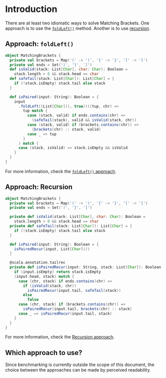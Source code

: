 # Introduction

There are at least two idiomatic ways to solve Matching Brackets.
One approach is to use the [`foldLeft()`][foldleft] method.
Another is to use [recursion][recursion].

## Approach: `foldLeft()`

```scala
object MatchingBrackets {
  private val brackets = Map('(' -> ')', '{' -> '}', '[' -> ']')
  private val ends = Set(')', '}', ']')
  def isValid(stack: List[Char], char: Char): Boolean =
    stack.length > 0 && stack.head == char
  def safeTail(stack: List[Char]): List[Char] = {
    if (!stack.isEmpty) stack.tail else stack
  }

  def isPaired(input: String): Boolean = {
    input
      .foldLeft((List[Char](), true))((tup, chr) =>
        tup match {
          case (stack, valid) if ends.contains(chr) =>
            (safeTail(stack), valid && isValid(stack, chr))
          case (stack, valid) if (brackets.contains(chr)) =>
            (brackets(chr) :: stack, valid)
          case _ => tup
        }
      ) match {
      case (stack, isValid) => stack.isEmpty && isValid
    }
  }
}
```

For more information, check the [`foldLeft()` approach][approach-foldleft].

## Approach: Recursion

```scala
object MatchingBrackets {
  private val brackets = Map('(' -> ')', '{' -> '}', '[' -> ']')
  private val ends = Set(')', '}', ']')

  private def isValid(stack: List[Char], char: Char): Boolean =
    stack.length > 0 && stack.head == char
  private def safeTail(stack: List[Char]): List[Char] = {
    if (!stack.isEmpty) stack.tail else stack
  }

  def isPaired(input: String): Boolean = {
    isPairedRecur(input, List[Char]())
  }

  @scala.annotation.tailrec
  private def isPairedRecur(input: String, stack: List[Char]): Boolean = {
    if (input.isEmpty) return stack.isEmpty
    (input.head, stack) match {
      case (chr, stack) if ends.contains(chr) =>
        if (isValid(stack, chr))
          isPairedRecur(input.tail, safeTail(stack))
        else
          false
      case (chr, stack) if (brackets.contains(chr)) =>
        isPairedRecur(input.tail, brackets(chr) :: stack)
      case _ => isPairedRecur(input.tail, stack)
    }
  }
}
```

For more information, check the [Recursion approach][approach-recursion].

## Which approach to use?

Since benchmarking is currently outside the scope of this document,
the choice between the approaches can be made by perceived readability.

[foldleft]: https://www.scala-lang.org/api/2.12.7/scala/collection/immutable/StringOps.html#foldLeft[B](z:B)(op:(B,A)=%3EB):B
[recursion]: https://www.geeksforgeeks.org/recursion-in-scala/
[approach-foldleft]: https://exercism.org/tracks/scala/exercises/matching-brackets/approaches/foldleft
[approach-recursion]: https://exercism.org/tracks/scala/exercises/matching-brackets/approaches/recursion
